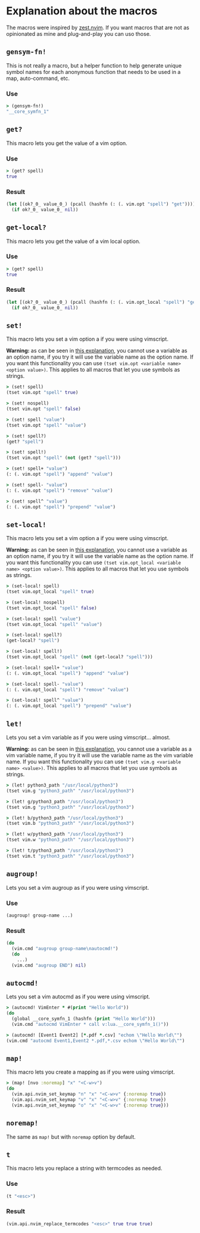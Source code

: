 # Explanation about the macros

The macros were inspired by [zest.nvim](https://github.com/tsbohc/zest.nvim).
If you want macros that are not as opinionated as mine and plug-and-play you
can uso those.

## `gensym-fn!`

This is not really a macro, but a helper function to help generate unique
symbol names for each anonymous function that needs to be used in a map,
auto-command, etc.

### Use

```clojure
> (gensym-fn!)
"__core_symfn_1"
```

## `get?`

This macro lets you get the value of a vim option.

### Use

```clojure
> (get? spell)
true
```

### Result

```clojure
(let [(ok?_0_ value_0_) (pcall (hashfn (: (. vim.opt "spell") "get")))]
  (if ok?_0_ value_0_ nil))
```

## `get-local?`

This macro lets you get the value of a vim local option.

### Use

```clojure
> (get? spell)
true
```

### Result

```clojure
(let [(ok?_0_ value_0_) (pcall (hashfn (: (. vim.opt_local "spell") "get")))]
  (if ok?_0_ value_0_ nil))
```

## `set!`

This macro lets you set a vim option a if you were using vimscript.

**Warning:** as can be seen in [this
explanation](https://github.com/datwaft/nvim/issues/13#issuecomment-894824218),
you cannot use a variable as an option name, if you try it will use the
variable name as the option name. If you want this functionality you can use
`(tset vim.opt <variable name> <option value>)`. This applies to all macros
that let you use symbols as strings.

```clojure
> (set! spell)
(tset vim.opt "spell" true)

> (set! nospell)
(tset vim.opt "spell" false)

> (set! spell "value")
(tset vim.opt "spell" "value")

> (set! spell?)
(get? "spell")

> (set! spell!)
(tset vim.opt "spell" (not (get? "spell")))

> (set! spell+ "value")
(: (. vim.opt "spell") "append" "value")

> (set! spell- "value")
(: (. vim.opt "spell") "remove" "value")

> (set! spell^ "value")
(: (. vim.opt "spell") "prepend" "value")
```

## `set-local!`

This macro lets you set a vim option a if you were using vimscript.

**Warning:** as can be seen in [this
explanation](https://github.com/datwaft/nvim/issues/13#issuecomment-894824218),
you cannot use a variable as an option name, if you try it will use the
variable name as the option name. If you want this functionality you can use
`(tset vim.opt_local <variable name> <option value>)`. This applies to all
macros that let you use symbols as strings.

```clojure
> (set-local! spell)
(tset vim.opt_local "spell" true)

> (set-local! nospell)
(tset vim.opt_local "spell" false)

> (set-local! spell "value")
(tset vim.opt_local "spell" "value")

> (set-local! spell?)
(get-local? "spell")

> (set-local! spell!)
(tset vim.opt_local "spell" (not (get-local? "spell")))

> (set-local! spell+ "value")
(: (. vim.opt_local "spell") "append" "value")

> (set-local! spell- "value")
(: (. vim.opt_local "spell") "remove" "value")

> (set-local! spell^ "value")
(: (. vim.opt_local "spell") "prepend" "value")
```

## `let!`

Lets you set a vim variable as if you were using vimscript... almost.

**Warning:** as can be seen in [this
explanation](https://github.com/datwaft/nvim/issues/13#issuecomment-894824218),
you cannot use a variable as a vim variable name, if you try it will use the
variable name as the vim variable name. If you want this functionality you can
use `(tset vim.g <variable name> <value>)`. This applies to all macros that let
you use symbols as strings.

```clojure
> (let! python3_path "/usr/local/python3")
(tset vim.g "python3_path" "/usr/local/python3")

> (let! g/python3_path "/usr/local/python3")
(tset vim.g "python3_path" "/usr/local/python3")

> (let! b/python3_path "/usr/local/python3")
(tset vim.b "python3_path" "/usr/local/python3")

> (let! w/python3_path "/usr/local/python3")
(tset vim.w "python3_path" "/usr/local/python3")

> (let! t/python3_path "/usr/local/python3")
(tset vim.t "python3_path" "/usr/local/python3")
```

## `augroup!`

Lets you set a vim augroup as if you were using vimscript.

### Use

```clojure
(augroup! group-name ...)
```

### Result

```clojure
(do
  (vim.cmd "augroup group-name\nautocmd!")
  (do
    ...)
  (vim.cmd "augroup END") nil)
```

## `autocmd!`

Lets you set a vim autocmd as if you were using vimscript.

```clojure
> (autocmd! VimEnter * #(print "Hello World"))
(do
  (global __core_symfn_1 (hashfn (print "Hello World")))
  (vim.cmd "autocmd VimEnter * call v:lua.__core_symfn_1()"))

> (autocmd! [Event1 Event2] [*.pdf *.csv] "echom \"Hello World\"")
(vim.cmd "autocmd Event1,Event2 *.pdf,*.csv echom \"Hello World\"")
```

## `map!`

This macro lets you create a mapping as if you were using vimscript.

```clojure
> (map! [nvo :noremap] "x" "<C-w>v")
(do
  (vim.api.nvim_set_keymap "n" "x" "<C-w>v" {:noremap true})
  (vim.api.nvim_set_keymap "v" "x" "<C-w>v" {:noremap true})
  (vim.api.nvim_set_keymap "o" "x" "<C-w>v" {:noremap true}))
```

## `noremap!`

The same as `map!` but with `noremap` option by default.

## `t`

This macro lets you replace a string with termcodes as needed.

### Use

```clojure
(t "<esc>")
```

### Result

```clojure
(vim.api.nvim_replace_termcodes "<esc>" true true true)
```
